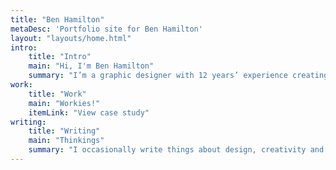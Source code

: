 ```yaml
---
title: "Ben Hamilton"
metaDesc: 'Portfolio site for Ben Hamilton'
layout: "layouts/home.html"
intro:
    title: "Intro"
    main: "Hi, I'm Ben Hamilton"
    summary: "I’m a graphic designer with 12 years’ experience creating works for print and digital applications. Specialising in User Interface and User Experience design, I work as Design Lead with the awesome team at Atomic Smash in the beautiful city of Bristol, UK"
work:
    title: "Work"
    main: "Workies!"
    itemLink: "View case study"
writing:
    title: "Writing"
    main: "Thinkings"
    summary: "I occasionally write things about design, creativity and the web. Here are some recent articles:"
---
```

